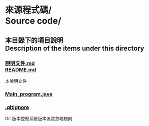 # 來源程式碼/<br>Source code/

## 本目錄下的項目說明<br />Description of the items under this directory
### [說明文件.md<br />README.md](README.md)
本說明文件
### [Main_program.java](Main_program.java)
### [.gitignore](.gitignore)
Git 版本控制系統版本追蹤忽略規則